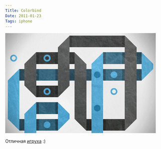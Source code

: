 ```yaml
---
Title: Colorbind
Date: 2011-01-23
Tags: iphone
---
```


![Image](images/cb.png)

Отличная [игруха](http://nonverbal.ch/colorbind.html) :)